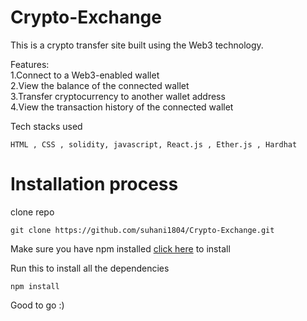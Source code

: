 # Crypto-Exchange
This is a crypto transfer site built using the Web3 technology.
</br>

Features: </br>
1.Connect to a Web3-enabled wallet </br>
2.View the balance of the connected wallet </br>
3.Transfer cryptocurrency to another wallet address </br>
4.View the transaction history of the connected wallet </br>

Tech stacks used 
``` 
HTML , CSS , solidity, javascript, React.js , Ether.js , Hardhat
```
# Installation process

clone repo
```
git clone https://github.com/suhani1804/Crypto-Exchange.git
```
Make sure you have npm installed [click here](https://nodejs.org/en/download) to install 

Run this to install all the dependencies
```
npm install
```

Good to go :)

